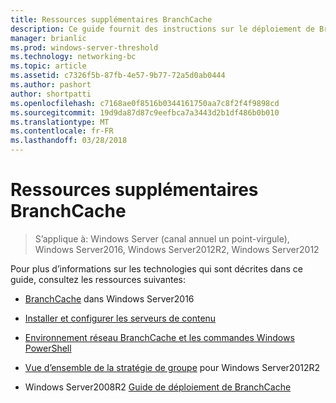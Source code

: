```yaml
---
title: Ressources supplémentaires BranchCache
description: Ce guide fournit des instructions sur le déploiement de BranchCache en mode de cache hébergé sur les ordinateurs exécutant Windows Server2016 et Windows10
manager: brianlic
ms.prod: windows-server-threshold
ms.technology: networking-bc
ms.topic: article
ms.assetid: c7326f5b-87fb-4e57-9b77-72a5d0ab0444
ms.author: pashort
author: shortpatti
ms.openlocfilehash: c7168ae0f8516b0344161750aa7c8f2f4f9898cd
ms.sourcegitcommit: 19d9da87d87c9eefbca7a3443d2b1df486b0b010
ms.translationtype: MT
ms.contentlocale: fr-FR
ms.lasthandoff: 03/28/2018
---
```

# <a name="branchcache-additional-resources"></a>Ressources supplémentaires BranchCache

>S’applique à: Windows Server (canal annuel un point-virgule), Windows Server2016, Windows Server2012R2, Windows Server2012

Pour plus d’informations sur les technologies qui sont décrites dans ce guide, consultez les ressources suivantes:

- [BranchCache](https://technet.microsoft.com/windows-server-docs/networking/branchcache/branchcache#a-namebkmkwhatawhat-is-branchcache) dans Windows Server2016

- [Installer et configurer les serveurs de contenu](https://technet.microsoft.com/windows-server-docs/networking/branchcache/deploy/install-and-configure-content-servers)

- [Environnement réseau BranchCache et les commandes Windows PowerShell](https://technet.microsoft.com/windows-server-docs/networking/branchcache/branchcache-network-shell-and-windows-powershell-commands)

- [Vue d’ensemble de la stratégie de groupe](https://technet.microsoft.com/library/hh831791.aspx) pour Windows Server2012R2

- Windows Server2008R2 [Guide de déploiement de BranchCache](https://technet.microsoft.com/library/ee649232.aspx)
